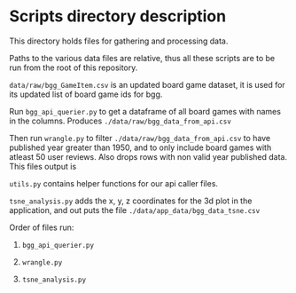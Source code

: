 # Scripts directory description

This directory holds files for gathering and processing data.

Paths to the various data files are relative, thus all these scripts are to be run from the root of this repository.

`data/raw/bgg_GameItem.csv` is an updated board game dataset, it is used for its updated list of board game ids for bgg.

Run `bgg_api_querier.py` to get a dataframe of all board games with names in the columns. Produces `./data/raw/bgg_data_from_api.csv`

Then run `wrangle.py` to filter `./data/raw/bgg_data_from_api.csv` to have published year greater than 1950, and to only include board games with atleast 50 user reviews. Also drops rows with non valid year published data. This files output is 

`utils.py` contains helper functions for our api caller files.  

`tsne_analysis.py` adds the x, y, z coordinates for the 3d plot in the application, and out puts the file `./data/app_data/bgg_data_tsne.csv`

Order of files run:

1) `bgg_api_querier.py`

2) `wrangle.py`

3) `tsne_analysis.py`
